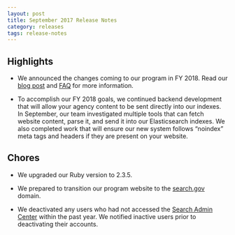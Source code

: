 ```yaml
---
layout: post
title: September 2017 Release Notes
category: releases
tags: release-notes
---
```


## Highlights

* We announced the changes coming to our program in FY 2018. Read our [blog post](/blog/searchgov-blog.html) and [FAQ](/blog/searchgov-faqs-indexing.html) for more information.

* To accomplish our FY 2018 goals, we continued backend development that will allow your agency content to be sent directly into our indexes. In September, our team investigated multiple tools that can fetch website content, parse it, and send it into our Elasticsearch indexes. We also completed work that will ensure our new system follows “noindex” meta tags and headers if they are present on your website.

## Chores

* We upgraded our Ruby version to 2.3.5.

* We prepared to transition our program website to the [search.gov](/) domain. 

* We deactivated any users who had not accessed the [Search Admin Center](https://search.usa.gov/sites/) within the past year. We notified inactive users prior to deactivating their accounts. 
